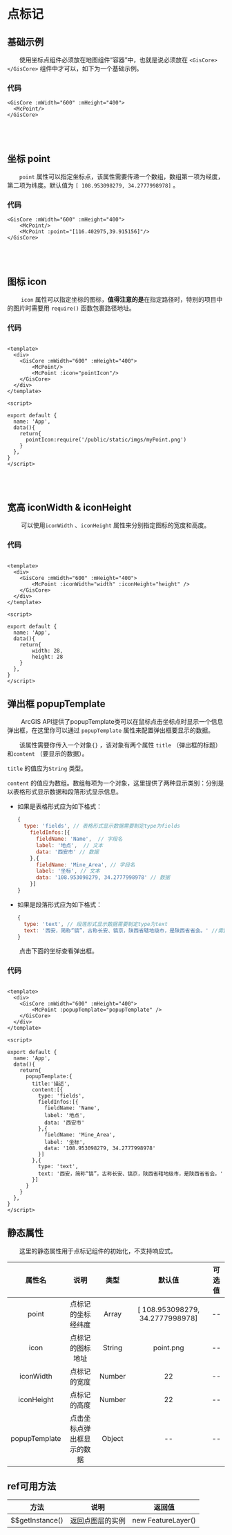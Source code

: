 # 点标记

## 基础示例

&#12288;&#12288;使用坐标点组件必须放在地图组件“容器”中，也就是说必须放在 `<GisCore></GisCore>` 组件中才可以，如下为一个基础示例。

<ClientOnly>
<GisCore :mWidth="600" :mHeight="400">
<McPoint/>
</GisCore>
</ClientOnly>


### 代码

```Vue
<GisCore :mWidth="600" :mHeight="400">
  <McPoint/>
</GisCore>
```
<br />
<br />

## 坐标 point

&#12288;&#12288;`point` 属性可以指定坐标点，该属性需要传递一个数组，数组第一项为经度，第二项为纬度。默认值为 `[ 108.953098279, 34.2777998978]` 。

<ClientOnly>
<GisCore :mWidth="600" :mHeight="400">
<McPoint/>
<McPoint :point="[116.402975,39.915156]"/>
</GisCore>
</ClientOnly>


### 代码

```Vue
<GisCore :mWidth="600" :mHeight="400">
    <McPoint/>
    <McPoint :point="[116.402975,39.915156]"/>
</GisCore>
```
<br />
<br />

## 图标 icon

&#12288;&#12288;  `icon` 属性可以指定坐标的图标，**值得注意的是**在指定路径时，特别的项目中的图片时需要用 `require()` 函数包裹路径地址。

<ClientOnly>
<GisCore :mWidth="600" :mHeight="400">
<McPoint :icon="require('../.vuepress/public/static/imgs/myPoint.png')"/>
</GisCore>
</ClientOnly>


### 代码

```Vue

<template>
  <div>
    <GisCore :mWidth="600" :mHeight="400">
        <McPoint/>
        <McPoint :icon="pointIcon"/>
    </GisCore>
  </div>
</template>

<script>

export default {
  name: 'App',
  data(){
    return{
      pointIcon:require('/public/static/imgs/myPoint.png')
    }
  },
}
</script>
```

<br />
<br />

## 宽高 iconWidth & iconHeight

&#12288;&#12288; 可以使用`iconWidth` 、`iconHeight` 属性来分别指定图标的宽度和高度。

<ClientOnly>
<GisCore :mWidth="600" :mHeight="400">
<McPoint :iconWidth="28" :iconHeight="28"/>
</GisCore>
</ClientOnly>

### 代码

```Vue

<template>
  <div>
    <GisCore :mWidth="600" :mHeight="400">
        <McPoint :iconWidth="width" :iconHeight="height" />
    </GisCore>
  </div>
</template>

<script>

export default {
  name: 'App',
  data(){
    return{
        width: 28,
        height: 28
    }
  },
}
</script>
```

## 弹出框 popupTemplate

&#12288;&#12288; ArcGIS API提供了popupTemplate类可以在鼠标点击坐标点时显示一个信息弹出框，在这里你可以通过 `popupTemplate` 属性来配置弹出框要显示的数据。

&#12288;&#12288;该属性需要你传入一个对象`{}` ，该对象有两个属性 `title` （弹出框的标题）和`content` （要显示的数据）。

`title` 的值应为`String` 类型。

`content` 的值应为数组。数组每项为一个对象，这里提供了两种显示类别：分别是以表格形式显示数据和段落形式显示信息。

- 如果是表格形式应为如下格式：

  ```javascript
  {
    type: 'fields', // 表格形式显示数据需要制定type为fields
      fieldInfos:[{
        fieldName: 'Name',  // 字段名
        label: '地点',  // 文本
        data: '西安市' // 数据
      },{
        fieldName: 'Mine_Area', // 字段名
        label: '坐标', // 文本
        data: '108.953098279, 34.2777998978' // 数据
      }]
  }
  ```

- 如果是段落形式应为如下格式：

  ```javascript
  {
    type: 'text', // 段落形式显示数据需要制定type为text
    text: '西安，简称“镐”，古称长安、镐京，陕西省辖地级市，是陕西省省会。' //需要显示的文本内容
  }
  ```



&#12288;&#12288;点击下面的坐标查看弹出框。

<ClientOnly>
<GisCore :mWidth="600" :mHeight="400">
<McPoint :popupTemplate="{
        title:'描述',
        content:[{
          type: 'fields',
          fieldInfos:[{
            fieldName: 'Name',
            label: '地点',
            data: '西安市'
          },{
            fieldName: 'Mine_Area',
            label: '坐标',
            data: '108.953098279, 34.2777998978'
          }]
        },{
          type: 'text',
          text: '西安，简称“镐”，古称长安、镐京，陕西省辖地级市，是陕西省省会。'
        }]
      }"/>
</GisCore>
</ClientOnly>

### 代码

```Vue

<template>
  <div>
    <GisCore :mWidth="600" :mHeight="400">
        <McPoint :popupTemplate="popupTemplate" />
    </GisCore>
  </div>
</template>

<script>

export default {
  name: 'App',
  data(){
    return{
      popupTemplate:{
        title:'描述',
        content:[{
          type: 'fields',
          fieldInfos:[{
            fieldName: 'Name',
            label: '地点',
            data: '西安市'
          },{
            fieldName: 'Mine_Area',
            label: '坐标',
            data: '108.953098279, 34.2777998978'
          }]
        },{
          type: 'text',
          text: '西安，简称“镐”，古称长安、镐京，陕西省辖地级市，是陕西省省会。'
        }]
      }
    }
  },
}
</script>
```


## 静态属性

&#12288;&#12288;这里的静态属性用于点标记组件的初始化，不支持响应式。

|      属性名      |      说明       |   类型   |               默认值               | 可选值  |
| :-----------: | :-----------: | :----: | :-----------------------------: | :--: |
|     point     |   点标记的坐标经纬度   | Array  | [ 108.953098279, 34.2777998978] |  --  |
|     icon      |   点标记的图标地址    | String |            point.png            |  --  |
|   iconWidth   |    点标记的宽度     | Number |               22                |  --  |
|  iconHeight   |    点标记的高度     | Number |               22                |  --  |
| popupTemplate | 点击坐标点弹出框显示的数据 | Object |               --                |  --  |


##  ref可用方法

|       方法        |      说明      |    返回值    |
| :-------------: | :----------: | :-------: |
| $$getInstance() | 返回点图层的实例 | new FeatureLayer() |



